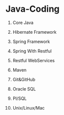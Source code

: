 # Java-Coding
1. Core Java

2. Hibernate Framework

3. Spring Framework

4. Spring With Restful

5. Restful WebServices

6. Maven

7. Git&GitHub

8. Oracle SQL

9. Pl/SQL

10. Unix/Linux/Mac
